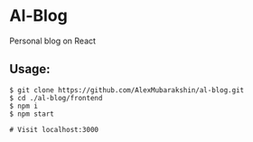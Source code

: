 # Al-Blog

Personal blog on React

## Usage:
```
$ git clone https://github.com/AlexMubarakshin/al-blog.git
$ cd ./al-blog/frontend
$ npm i
$ npm start

# Visit localhost:3000
```